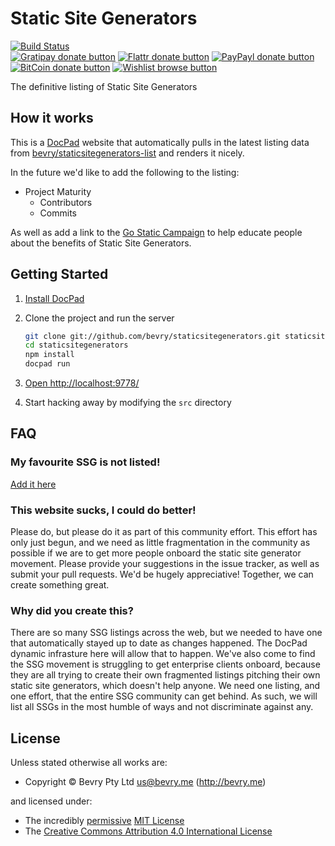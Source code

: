 # Static Site Generators

<!-- BADGES/ -->

[![Build Status](https://img.shields.io/travis/bevry/staticsitegenerators/master.svg)](http://travis-ci.org/bevry/staticsitegenerators "Check this project's build status on TravisCI")<br/>
[![Gratipay donate button](https://img.shields.io/gratipay/bevry.svg)](https://www.gratipay.com/bevry/ "Donate weekly to this project using Gratipay")
[![Flattr donate button](https://img.shields.io/badge/flattr-donate-yellow.svg)](http://flattr.com/thing/344188/balupton-on-Flattr "Donate monthly to this project using Flattr")
[![PayPayl donate button](https://img.shields.io/badge/paypal-donate-yellow.svg)](https://www.paypal.com/cgi-bin/webscr?cmd=_s-xclick&hosted_button_id=QB8GQPZAH84N6 "Donate once-off to this project using Paypal")
[![BitCoin donate button](https://img.shields.io/badge/bitcoin-donate-yellow.svg)](https://coinbase.com/checkouts/9ef59f5479eec1d97d63382c9ebcb93a "Donate once-off to this project using BitCoin")
[![Wishlist browse button](https://img.shields.io/badge/wishlist-donate-yellow.svg)](http://amzn.com/w/2F8TXKSNAFG4V "Buy an item on our wishlist for us")

<!-- /BADGES -->


<!-- DESCRIPTION/ -->

The definitive listing of Static Site Generators

<!-- /DESCRIPTION -->


## How it works

This is a [DocPad](http://docpad.org) website that automatically pulls in the latest listing data from [bevry/staticsitegenerators-list](https://github.com/bevry/staticsitegenerators-list) and renders it nicely.

In the future we'd like to add the following to the listing:

- Project Maturity
	- Contributors
	- Commits

As well as add a link to the [Go Static Campaign](https://github.com/bevry/gostatic) to help educate people about the benefits of Static Site Generators.


## Getting Started

1. [Install DocPad](http://docpad.org/install)

1. Clone the project and run the server

	``` bash
	git clone git://github.com/bevry/staticsitegenerators.git staticsitegenerators
	cd staticsitegenerators
	npm install
	docpad run
	```

1. [Open http://localhost:9778/](http://localhost:9778/)

1. Start hacking away by modifying the `src` directory


## FAQ

### My favourite SSG is not listed!
[Add it here](https://github.com/bevry/staticsitegenerators-list/edit/master/list.yaml)

### This website sucks, I could do better!
Please do, but please do it as part of this community effort. This effort has only just begun, and we need as little fragmentation in the community as possible if we are to get more people onboard the static site generator movement. Please provide your suggestions in the issue tracker, as well as submit your pull requests. We'd be hugely appreciative! Together, we can create something great.

### Why did you create this?
There are so many SSG listings across the web, but we needed to have one that automatically stayed up to date as changes happened. The DocPad dynamic infrasture here will allow that to happen. We've also come to find the SSG movement is struggling to get enterprise clients onboard, because they are all trying to create their own fragmented listings pitching their own static site generators, which doesn't help anyone. We need one listing, and one effort, that the entire SSG community can get behind. As such, we will list all SSGs in the most humble of ways and not discriminate against any.


<!-- LICENSE/ -->

## License

Unless stated otherwise all works are:

- Copyright &copy; Bevry Pty Ltd <us@bevry.me> (http://bevry.me)

and licensed under:

- The incredibly [permissive](http://en.wikipedia.org/wiki/Permissive_free_software_licence) [MIT License](http://opensource.org/licenses/mit-license.php)
- The [Creative Commons Attribution 4.0 International License](http://creativecommons.org/licenses/by/4.0/)

<!-- /LICENSE -->


